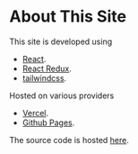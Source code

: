 # About This Site

This site is developed using

- [React](https://reactjs.org/).
- [React Redux](https://react-redux.js.org/).
- [tailwindcss](https://tailwindcss.com/).

Hosted on various providers

- [Vercel](https://vercel.com/).
- [Github Pages](https://pages.github.com/).

The source code is hosted [here](https://github.com/you54f/you54fdotcom).
